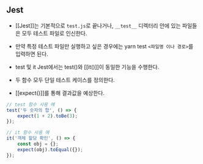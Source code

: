 

## Jest

- [[Jest]]는 기본적으로 `test.js`로 끝나거나, `__test__` 디렉터리 안에 있는 파일들은 모두 테스트 파일로 인신한다.

- 만약 특정 테스트 파일만 실행하고 싶은 경우에는 yarn test `<파일명 이나 경로>`를 입력하면 된다.

- test 및 it Jest에서는 test()와 [[it()]]이 동일한 기능을 수행한다. 
- 두 함수 모두 단일 테스트 케이스를 정의한다.

- [[expect()]]를 통해 결과값을 예상한다.

```jsx
// test 함수 사용 예
test('두 숫자의 합', () => {
	expect(1 + 2).toBe(3);
});

// it 함수 사용 예
it('객체 할당 확인', () => {
	const obj = {};
	expect(obj).toEqual({});
});
```


